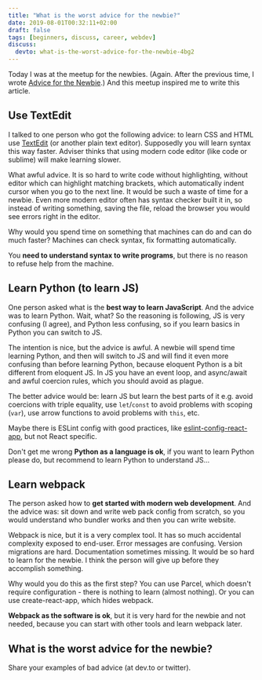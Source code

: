 ```yaml
---
title: "What is the worst advice for the newbie?"
date: 2019-08-01T00:32:11+02:00
draft: false
tags: [beginners, discuss, career, webdev]
discuss:
  devto: what-is-the-worst-advice-for-the-newbie-4bg2
---
```


Today I was at the meetup for the newbies. (Again. After the previous time, I wrote [Advice for the Newbie](https://stereobooster.com/posts/advice-for-the-newbie/).) And this meetup inspired me to write this article.

## Use TextEdit

I talked to one person who got the following advice: to learn CSS and HTML use [TextEdit](https://support.apple.com/en-za/guide/textedit/welcome/mac) (or another plain text editor). Supposedly you will learn syntax this way faster. Adviser thinks that using modern code editor (like code or sublime) will make learning slower.

What awful advice. It is so hard to write code without highlighting, without editor which can highlight matching brackets, which automatically indent cursor when you go to the next line. It would be such a waste of time for a newbie. Even more modern editor often has syntax checker built it in, so instead of writing something, saving the file, reload the browser you would see errors right in the editor.

Why would you spend time on something that machines can do and can do much faster? Machines can check syntax, fix formatting automatically.

You **need to understand syntax to write programs**, but there is no reason to refuse help from the machine.

## Learn Python (to learn JS)

One person asked what is the **best way to learn JavaScript**. And the advice was to learn Python. Wait, what? So the reasoning is following, JS is very confusing (I agree), and Python less confusing, so if you learn basics in Python you can switch to JS.

The intention is nice, but the advice is awful. A newbie will spend time learning Python, and then will switch to JS and will find it even more confusing than before learning Python, because eloquent Python is a bit different from eloquent JS. In JS you have an event loop, and async/await and awful coercion rules, which you should avoid as plague.

The better advice would be: learn JS but learn the best parts of it e.g. avoid coercions with triple equality, use `let`/`const` to avoid problems with scoping (`var`), use arrow functions to avoid problems with `this`, etc.

Maybe there is ESLint config with good practices, like [eslint-config-react-app](https://www.npmjs.com/package/eslint-config-react-app), but not React specific.

Don't get me wrong **Python as a language is ok**, if you want to learn Python please do, but recommend to learn Python to understand JS...

## Learn webpack

The person asked how to **get started with modern web development**. And the advice was: sit down and write web pack config from scratch, so you would understand who bundler works and then you can write website.

Webpack is nice, but it is a very complex tool. It has so much accidental complexity exposed to end-user. Error messages are confusing. Version migrations are hard. Documentation sometimes missing. It would be so hard to learn for the newbie. I think the person will give up before they accomplish something.

Why would you do this as the first step? You can use Parcel, which doesn't require configuration - there is nothing to learn (almost nothing). Or you can use create-react-app, which hides webpack.

**Webpack as the software is ok**, but it is very hard for the newbie and not needed, because you can start with other tools and learn webpack later.

## What is the worst advice for the newbie?

Share your examples of bad advice (at dev.to or twitter).
